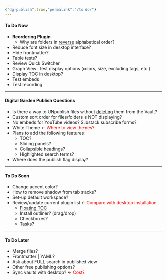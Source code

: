 ```yaml
---
{"dg-publish":true,"permalink":"/to-do/"}
---
```


#### To Do Now
- **Reordering Plugin**
	- Why are folders in <u>reverse</u> alphabetical order?
- Reduce font size in desktop interface?
- Hide frontmatter?
- Table tests?
- Review Quick Switcher
- Graph View: Test display options (colors, size, excluding tags, etc.)
- Display TOC in desktop?
- Test embeds
- Test recording

---

#### Digital Garden Publish Questions
- Is there a way to UNpublish files without <u>deleting</u> them from the Vault?
- Custom sort order for files/folders is NOT displaying?
- No embeds for YouTube videos? Substack subscribe forms?
- White Theme <- <font color="#ff0000">Where to view themes?</font>
- Plans to add the following features:
	- TOC?
	- Sliding panels?
	- Collapsible headings?
	- Highlighted search terms?
- Where does the publish flag display?

---

#### To Do Soon
- Change accent color?
- How to remove shadow from tab stacks?
- Set-up default workspace?
- Review/update current plugin list <- <font color="#ff0000">Compare with desktop installation</font>
	- [Floating TOC]()
	- Install outliner? (drag/drop)
	- Checkboxes?
	- Tasks?

---

#### To Do Later
- Merge files?
- Frontmatter | YAML?
- Ask about FULL search in published view
- Other free publishing options?
- Sync vaults with desktop? <- <font color="#ff0000">Cost?</font>

